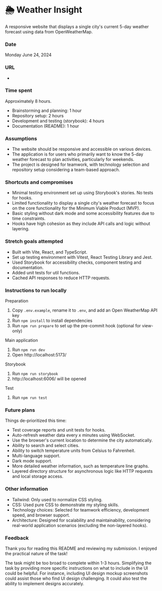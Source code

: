 # 🌦️ Weather Insight

A responsive website that displays a single city's current 5-day weather forecast using data from OpenWeatherMap.

### Date

Monday June 24, 2024

### URL

-

### Time spent

Approximately 8 hours.

- Brainstorming and planning: 1 hour
- Repository setup: 2 hours
- Development and testing (storybook): 4 hours
- Documentation (README): 1 hour

### Assumptions

- The website should be responsive and accessible on various devices.
- The application is for users who primarily want to know the 5-day weather forecast to plan activities, particularly for weekends.
- The project is designed for teamwork, with technology selection and repository setup considering a team-based approach.

### Shortcuts and compromises

- Minimal testing environment set up using Storybook's stories. No tests for hooks.
- Limited functionality to display a single city's weather forecast to focus on the core functionality for the Minimum Viable Product (MVP).
- Basic styling without dark mode and some accessibility features due to time constraints.
- Hooks have high cohesion as they include API calls and logic without layering.

### Stretch goals attempted

- Built with Vite, React, and TypeScript.
- Set up testing environment with Vitest, React Testing Library and Jest.
- Used Storybook for accessibility checks, component testing and documentation.
- Added unit tests for util functions.
- Cached API responses to reduce HTTP requests.

### Instructions to run locally

Preparation

1. Copy `.env.example`, rename it to `.env`, and add an Open WeatherMap API key
2. Run `npm install` to install dependencies
3. Run `npm run prepare` to set up the pre-commit hook (optional for view-only)

Main application

1. Run `npm run dev`
2. Open http://localhost:5173/

Storybook

1. Run `npm run storybook`
2. http://localhost:6006/ will be opened

Test

1. Run `npm run test`

### Future plans

Things de-prioritized this time:

- Test coverage reports and unit tests for hooks.
- Auto-refresh weather data every x minutes using WebSocket.
- Use the browser's current location to determine the city automatically.
- Ability to search and select cities.
- Ability to switch temperature units from Celsius to Fahrenheit.
- Multi-language support.
- Dark mode support.
- More detailed weather information, such as temperature line graphs.
- Layered directory structure for asynchronous logic like HTTP requests and local storage access.

### Other information

- Tailwind: Only used to normalize CSS styling.
- CSS: Used pure CSS to demonstrate my styling skills.
- Technology choices: Selected for teamwork efficiency, development speed, and browser support.
- Architecture: Designed for scalability and maintainability, considering real-world application scenarios (excluding the non-layered hooks).

### Feedback

Thank you for reading this README and reviewing my submission. I enjoyed the practical nature of the task!

The task might be too broad to complete within 1-3 hours. Simplifying the task by providing more specific instructions on what to include in the UI could be helpful. For instance, including UI design mockup screenshots could assist those who find UI design challenging. It could also test the ability to implement designs accurately.
